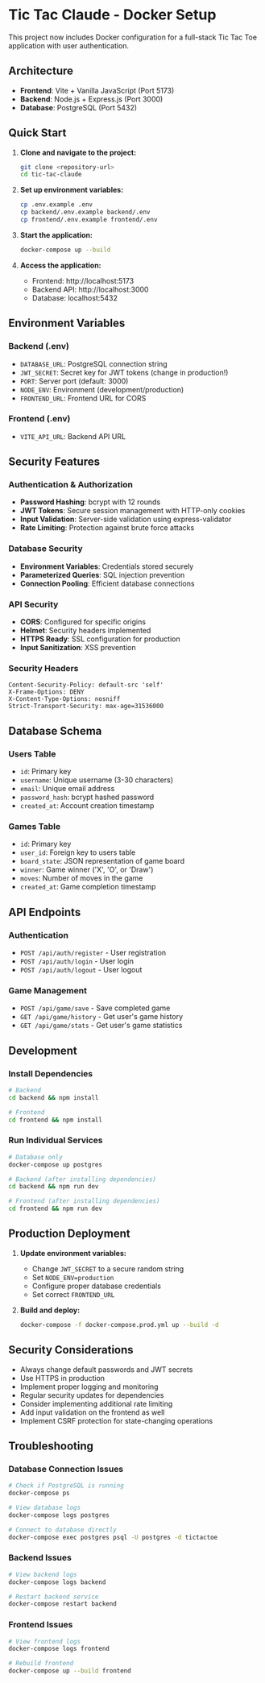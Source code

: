 # Tic Tac Claude - Docker Setup

This project now includes Docker configuration for a full-stack Tic Tac Toe application with user authentication.

## Architecture

- **Frontend**: Vite + Vanilla JavaScript (Port 5173)
- **Backend**: Node.js + Express.js (Port 3000)
- **Database**: PostgreSQL (Port 5432)

## Quick Start

1. **Clone and navigate to the project:**
   ```bash
   git clone <repository-url>
   cd tic-tac-claude
   ```

2. **Set up environment variables:**
   ```bash
   cp .env.example .env
   cp backend/.env.example backend/.env
   cp frontend/.env.example frontend/.env
   ```

3. **Start the application:**
   ```bash
   docker-compose up --build
   ```

4. **Access the application:**
   - Frontend: http://localhost:5173
   - Backend API: http://localhost:3000
   - Database: localhost:5432

## Environment Variables

### Backend (.env)
- `DATABASE_URL`: PostgreSQL connection string
- `JWT_SECRET`: Secret key for JWT tokens (change in production!)
- `PORT`: Server port (default: 3000)
- `NODE_ENV`: Environment (development/production)
- `FRONTEND_URL`: Frontend URL for CORS

### Frontend (.env)
- `VITE_API_URL`: Backend API URL

## Security Features

### Authentication & Authorization
- **Password Hashing**: bcrypt with 12 rounds
- **JWT Tokens**: Secure session management with HTTP-only cookies
- **Input Validation**: Server-side validation using express-validator
- **Rate Limiting**: Protection against brute force attacks

### Database Security
- **Environment Variables**: Credentials stored securely
- **Parameterized Queries**: SQL injection prevention
- **Connection Pooling**: Efficient database connections

### API Security
- **CORS**: Configured for specific origins
- **Helmet**: Security headers implemented
- **HTTPS Ready**: SSL configuration for production
- **Input Sanitization**: XSS prevention

### Security Headers
```
Content-Security-Policy: default-src 'self'
X-Frame-Options: DENY
X-Content-Type-Options: nosniff
Strict-Transport-Security: max-age=31536000
```

## Database Schema

### Users Table
- `id`: Primary key
- `username`: Unique username (3-30 characters)
- `email`: Unique email address
- `password_hash`: bcrypt hashed password
- `created_at`: Account creation timestamp

### Games Table
- `id`: Primary key
- `user_id`: Foreign key to users table
- `board_state`: JSON representation of game board
- `winner`: Game winner ('X', 'O', or 'Draw')
- `moves`: Number of moves in the game
- `created_at`: Game completion timestamp

## API Endpoints

### Authentication
- `POST /api/auth/register` - User registration
- `POST /api/auth/login` - User login
- `POST /api/auth/logout` - User logout

### Game Management
- `POST /api/game/save` - Save completed game
- `GET /api/game/history` - Get user's game history
- `GET /api/game/stats` - Get user's game statistics

## Development

### Install Dependencies
```bash
# Backend
cd backend && npm install

# Frontend
cd frontend && npm install
```

### Run Individual Services
```bash
# Database only
docker-compose up postgres

# Backend (after installing dependencies)
cd backend && npm run dev

# Frontend (after installing dependencies)
cd frontend && npm run dev
```

## Production Deployment

1. **Update environment variables:**
   - Change `JWT_SECRET` to a secure random string
   - Set `NODE_ENV=production`
   - Configure proper database credentials
   - Set correct `FRONTEND_URL`

2. **Build and deploy:**
   ```bash
   docker-compose -f docker-compose.prod.yml up --build -d
   ```

## Security Considerations

- Always change default passwords and JWT secrets
- Use HTTPS in production
- Implement proper logging and monitoring
- Regular security updates for dependencies
- Consider implementing additional rate limiting
- Add input validation on the frontend as well
- Implement CSRF protection for state-changing operations

## Troubleshooting

### Database Connection Issues
```bash
# Check if PostgreSQL is running
docker-compose ps

# View database logs
docker-compose logs postgres

# Connect to database directly
docker-compose exec postgres psql -U postgres -d tictactoe
```

### Backend Issues
```bash
# View backend logs
docker-compose logs backend

# Restart backend service
docker-compose restart backend
```

### Frontend Issues
```bash
# View frontend logs
docker-compose logs frontend

# Rebuild frontend
docker-compose up --build frontend
```